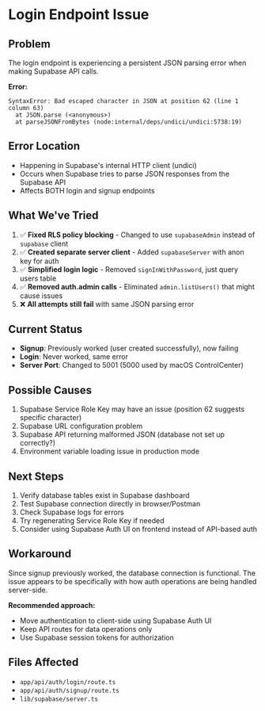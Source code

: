 # Login Endpoint Issue

## Problem
The login endpoint is experiencing a persistent JSON parsing error when making Supabase API calls.

**Error:**
```
SyntaxError: Bad escaped character in JSON at position 62 (line 1 column 63)
  at JSON.parse (<anonymous>)
  at parseJSONFromBytes (node:internal/deps/undici/undici:5738:19)
```

## Error Location
- Happening in Supabase's internal HTTP client (undici)
- Occurs when Supabase tries to parse JSON responses from the Supabase API
- Affects BOTH login and signup endpoints

## What We've Tried

1. ✅ **Fixed RLS policy blocking** - Changed to use `supabaseAdmin` instead of `supabase` client
2. ✅ **Created separate server client** - Added `supabaseServer` with anon key for auth
3. ✅ **Simplified login logic** - Removed `signInWithPassword`, just query users table
4. ✅ **Removed auth.admin calls** - Eliminated `admin.listUsers()` that might cause issues
5. ❌ **All attempts still fail** with same JSON parsing error

## Current Status
- **Signup**: Previously worked (user created successfully), now failing
- **Login**: Never worked, same error
- **Server Port**: Changed to 5001 (5000 used by macOS ControlCenter)

## Possible Causes
1. Supabase Service Role Key may have an issue (position 62 suggests specific character)
2. Supabase URL configuration problem
3. Supabase API returning malformed JSON (database not set up correctly?)
4. Environment variable loading issue in production mode

## Next Steps
1. Verify database tables exist in Supabase dashboard
2. Test Supabase connection directly in browser/Postman
3. Check Supabase logs for errors
4. Try regenerating Service Role Key if needed
5. Consider using Supabase Auth UI on frontend instead of API-based auth

## Workaround
Since signup previously worked, the database connection is functional. The issue appears to be specifically with how auth operations are being handled server-side.

**Recommended approach:**
- Move authentication to client-side using Supabase Auth UI
- Keep API routes for data operations only
- Use Supabase session tokens for authorization

## Files Affected
- `app/api/auth/login/route.ts`
- `app/api/auth/signup/route.ts`
- `lib/supabase/server.ts`
